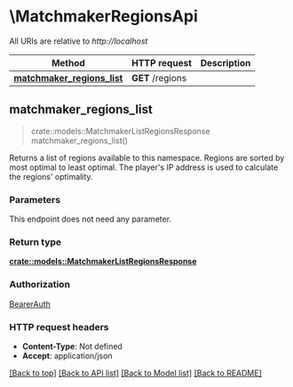 # \MatchmakerRegionsApi

All URIs are relative to *http://localhost*

Method | HTTP request | Description
------------- | ------------- | -------------
[**matchmaker_regions_list**](MatchmakerRegionsApi.md#matchmaker_regions_list) | **GET** /regions | 



## matchmaker_regions_list

> crate::models::MatchmakerListRegionsResponse matchmaker_regions_list()


Returns a list of regions available to this namespace. Regions are sorted by most optimal to least optimal. The player's IP address is used to calculate the regions' optimality. 

### Parameters

This endpoint does not need any parameter.

### Return type

[**crate::models::MatchmakerListRegionsResponse**](MatchmakerListRegionsResponse.md)

### Authorization

[BearerAuth](../README.md#BearerAuth)

### HTTP request headers

- **Content-Type**: Not defined
- **Accept**: application/json

[[Back to top]](#) [[Back to API list]](../README.md#documentation-for-api-endpoints) [[Back to Model list]](../README.md#documentation-for-models) [[Back to README]](../README.md)

